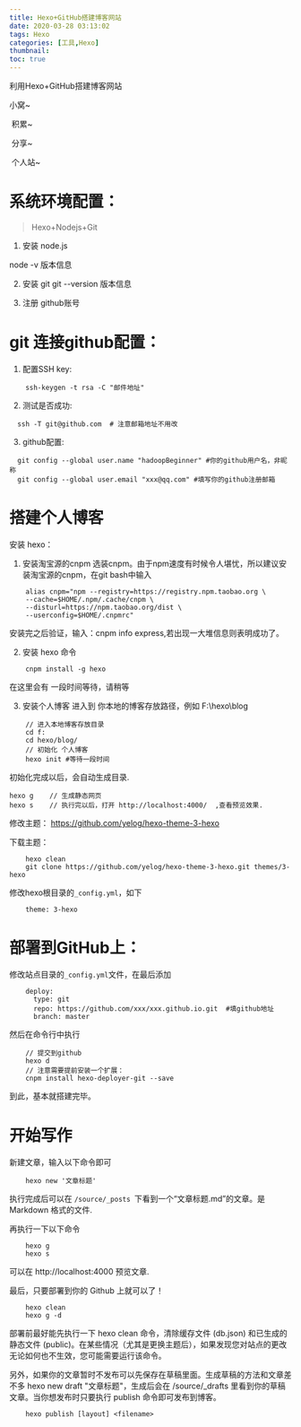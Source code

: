 ```yaml
---
title: Hexo+GitHub搭建博客网站
date: 2020-03-28 03:13:02
tags: Hexo
categories: [工具,Hexo]
thumbnail:
toc: true
---
```


利用Hexo+GitHub搭建博客网站

小窝~

​	积累~

​		分享~

​			个人站~

<!-- more --> 


# 系统环境配置：

> Hexo+Nodejs+Git
1. 安装 node.js

  node -v 版本信息

2. 安装 git
    git --version 版本信息

3. 注册 github账号

#  git 连接github配置：
1. 配置SSH key:
```
	ssh-keygen -t rsa -C "邮件地址"
```
2. 测试是否成功:
```
  ssh -T git@github.com  # 注意邮箱地址不用改
```
3. github配置:
```
  git config --global user.name "hadoopBeginner" #你的github用户名，非昵称
  git config --global user.email "xxx@qq.com" #填写你的github注册邮箱
```


# 搭建个人博客

安装 hexo：
1. 安装淘宝源的cnpm
选装cnpm。由于npm速度有时候令人堪忧，所以建议安装淘宝源的cnpm，在git bash中输入
```
	alias cnpm="npm --registry=https://registry.npm.taobao.org \
	--cache=$HOME/.npm/.cache/cnpm \
	--disturl=https://npm.taobao.org/dist \
	--userconfig=$HOME/.cnpmrc"
```
安装完之后验证，输入：cnpm info express,若出现一大堆信息则表明成功了。

2. 安装 hexo 命令
```
	cnpm install -g hexo
```
在这里会有 一段时间等待，请稍等

3. 安装个人博客
进入到 你本地的博客存放路径，例如 F:\hexo\blog

```
	// 进入本地博客存放目录
	cd f:
	cd hexo/blog/
	// 初始化 个人博客
	hexo init #等待一段时间
```
初始化完成以后，会自动生成目录.
```
hexo g    // 生成静态网页
hexo s    // 执行完以后，打开 http://localhost:4000/  ,查看预览效果.
```

修改主题：
https://github.com/yelog/hexo-theme-3-hexo

下载主题：
```
	hexo clean
	git clone https://github.com/yelog/hexo-theme-3-hexo.git themes/3-hexo  
```
修改hexo根目录的`_config.yml`，如下

```
	theme: 3-hexo
```



# 部署到GitHub上：
修改站点目录的` _config.yml `文件，在最后添加
```
	deploy:
	  type: git
	  repo: https://github.com/xxx/xxx.github.io.git  #填github地址
	  branch: master
```

然后在命令行中执行
```
	// 提交到github
	hexo d
	// 注意需要提前安装一个扩展：
	cnpm install hexo-deployer-git --save
```

到此，基本就搭建完毕。





# 开始写作

新建文章，输入以下命令即可

```
	hexo new '文章标题'

```

执行完成后可以在 `/source/_posts `下看到一个“文章标题.md”的文章。是 Markdown 格式的文件.



再执行一下以下命令

```
	hexo g
	hexo s
```

可以在 http://localhost:4000 预览文章.



最后，只要部署到你的 Github 上就可以了！

```
	hexo clean
	hexo g -d
```

部署前最好能先执行一下 hexo clean 命令，清除缓存文件 (db.json) 和已生成的静态文件 (public)。在某些情况（尤其是更换主题后），如果发现您对站点的更改无论如何也不生效，您可能需要运行该命令。

另外，如果你的文章暂时不发布可以先保存在草稿里面。生成草稿的方法和文章差不多 hexo new draft "文章标题"，生成后会在 /source/_drafts 里看到你的草稿文章。当你想发布时只要执行 publish 命令即可发布到博客。

```
	hexo publish [layout] <filename>
```